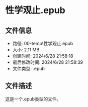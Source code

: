 ﻿# 性学观止.epub

## 文件信息
- 路径: 00-temp\性学观止.epub
- 大小: 2.11 MB
- 创建时间: 2024/6/28 21:58:18
- 最后修改时间: 2024/6/28 21:58:39
- 文件类型: .epub

## 文件描述
这是一个.epub类型的文件。

